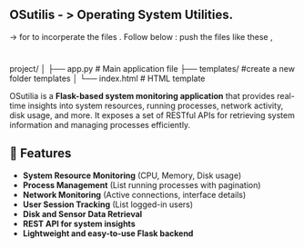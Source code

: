 ## OSutilis - > Operating System Utilities.


-> for to incorperate the files . Follow below :
push the files like these ,
#
project/
│
├── app.py                # Main application file
├── templates/            #create a new folder templates
│   └── index.html        # HTML template


OSutilia is a **Flask-based system monitoring application** that provides real-time insights into system resources, running processes, network activity, disk usage, and more. It exposes a set of RESTful APIs for retrieving system information and managing processes efficiently.

## 📌 Features
- **System Resource Monitoring** (CPU, Memory, Disk usage)
- **Process Management** (List running processes with pagination)
- **Network Monitoring** (Active connections, interface details)
- **User Session Tracking** (List logged-in users)
- **Disk and Sensor Data Retrieval**
- **REST API for system insights**
- **Lightweight and easy-to-use Flask backend**
